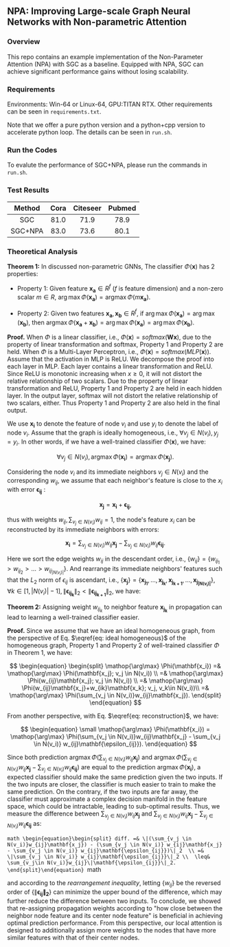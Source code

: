 ## NPA: Improving Large-scale Graph Neural Networks with Non-parametric Attention

### Overview

This repo contains an example implementation of the Non-Parameter Attention (NPA) with SGC as a baseline. Equipped with NPA, SGC can achieve significant performance gains without losing scalability.


### Requirements
Environments: Win-64 or Linux-64, GPU:TITAN RTX. Other requirements can be seen in `requirements.txt`.

Note that we offer a pure python version and a python+cpp version to accelerate python loop. The details can be seen in `run.sh`.


### Run the Codes
To evalute the performance of SGC+NPA, please run the commands in `run.sh`.


### Test Results
| Method | Cora | Citeseer | Pubmed |
| :---: | :----: | :---: | :---: |
| SGC | 81.0 | 71.9 | 78.9 |
| SGC+NPA | 83.0 | 73.6 | 80.1 |





### Theoretical Analysis


**Theorem 1:** In discussed non-parametric GNNs, The classifier $\Phi(\mathbf{x})$ has 2 properties:

- Property 1: Given feature $\mathbf{x_a} \in R^f$ ($f$ is feature dimension) and a non-zero scalar $m \in R$, $\arg\max \Phi(\mathbf{x_a}) = \mathop{\arg\max}\Phi(m\mathbf{x_a})$.

- Property 2: Given two features $\mathbf{x_a}, \mathbf{x_b} \in R^f$, if $\arg \max \Phi(\mathbf{x_a}) = \arg\max(\mathbf{x_b})$, then $\mathop{\arg\max}\Phi(\mathbf{x_a} + \mathbf{x_b}) = \arg\max\Phi(\mathbf{x_a}) = \arg\max\Phi(\mathbf{x_b})$.

**Proof.** When $\Phi$ is a linear classifier, i.e., $\Phi(\mathbf{x}) = softmax(\mathbf{Wx})$, due to the property of linear transformation and softmax, Property 1 and Property 2 are held. When $\Phi$ is a Multi-Layer Perceptron, i.e., $\Phi(\mathbf{x}) = softmax(MLP(\mathbf{x}))$. Assume that the activation in MLP is ReLU. We decompose the proof into each layer in MLP. Each layer contains a linear transformation and ReLU. Since ReLU is monotonic increasing when $x \geq 0$, it will not distort the relative relationship of two scalars. Due to the property of linear transformation and ReLU, Property 1 and Property 2 are held in each hidden layer. In the output layer, softmax will not distort the relative relationship of two scalars, either. Thus Property 1 and Property 2 are also held in the final output.

We use $\mathbf{x_i}$ to denote the feature of node $v_i$ and use $y_i$ to denote the label of node $v_i$. Assume that the graph is ideally homogeneous, i.e., $\forall v_j \in N(v_i), y_j = y_i$. In other words, if we have a well-trained classifier $\Phi(\mathbf{x})$, we have:

$$\forall v_j \in N(v_i), \mathop{\arg\max} \Phi(\mathbf{x_i}) = \mathop{\arg\max}\Phi(\mathbf{x_j}). \tag{1} \label{eq: ideal homogeneous}$$

Considering the node $v_i$ and its immediate neighbors $v_j \in N(v_i)$ and the corresponding $w_{ij}$, we assume that each neighbor's feature is close to the $x_i$ with error $\mathbf{\epsilon_{ij}}$ :

$$\mathbf{x_j} = \mathbf{x_i} + \mathbf{\epsilon_{ij}},$$

thus with weights $w_{ij}, \sum_{v_j \in N(v_i)}w_{ij} = 1$, the node's feature $x_i$ can be reconstructed by its immediate neighbors with errors:

$$\mathbf{x_i} = \sum_{v_j \in N(v_i)} w_{ij}\mathbf{x_j} - \sum_{v_j \in N(v_i)} w_{ij}\mathbf{\epsilon_{ij}}. \tag{2} \label{eq: reconstruction}$$

Here we sort the edge weights $w_{ij}$ in the descendant order, i.e., $\{w_{ij}\} = \{w_{ij_1} > w_{ij_2} > ... > w_{ij_{|N(v_i)|}}\}$. And rearrange its immediate neighbors' features such that the $L_2$ norm of $\epsilon_{ij}$ is ascendant, i.e., $`\{\mathbf{x_j}\} = \{\mathbf{x_{j_1}}, ..., \mathbf{x_{j_k}}, \mathbf{x_{j_{k+1}}}, ..., \mathbf{x_{j_{|N(v_i)|}}}\}, \forall k \in [1, |N(v_i)|-1], \|\mathbf{\epsilon_{ij_k}}\|_2 < \|\mathbf{\epsilon_{ij_{k+1}}}\|_2`$, we have:

**Theorem 2:** Assigning weight $w_{ij_k}$ to neighbor feature $\mathbf{x_{j_k}}$ in propagation can lead to learning a well-trained classifier easier.

**Proof.** Since we assume that we have an ideal homogeneous graph, from the perspective of Eq. $\eqref{eq: ideal homogeneous}$ of the homogeneous graph, Property 1 and Property 2 of well-trained classifier $\Phi$ in Theorem 1, we have:

$$
\begin{equation}
\begin{split}
\mathop{\arg\max} \Phi(\mathbf{x_i})
=& \mathop{\arg\max} \Phi(\mathbf{x_j}; v_j \in N(v_i)) \\
=& \mathop{\arg\max} \Phi(w_{ij}\mathbf{x_j}; v_j \in N(v_i)) \\
=& \mathop{\arg\max} \Phi(w_{ij}\mathbf{x_j}+w_{ik}\mathbf{x_k}; v_j, v_k\in N(v_i))\\
=& \mathop{\arg\max} \Phi(\sum_{v_j \in N(v_i)}w_{ij}\mathbf{x_j}).
\end{split}
\end{equation}
$$

From another perspective, with Eq. $\eqref{eq: reconstruction}$, we have:

$$
\begin{equation}
\small
\mathop{\arg\max} \Phi(\mathbf{x_i}) = \mathop{\arg\max} \Phi(\sum_{v_j \in N(v_i)}w_{ij}\mathbf{x_j} - \sum_{v_j \in N(v_i)} w_{ij}\mathbf{\epsilon_{ij}}).
\end{equation}
$$

Since both prediction $\mathop{\arg\max} \Phi(\sum_{v_j \in N(v_i)}w_{ij}\mathbf{x_j})$ and $\mathop{\arg\max} \Phi(\sum_{v_j \in N(v_i)}w_{ij}\mathbf{x_j} - \sum_{v_j \in N(v_i)} w_{ij}\mathbf{\epsilon_{ij}})$ are equal to the prediction $\mathop{\arg\max} \Phi(\mathbf{x_i})$, a expected classifier should make the same prediction given the two inputs. If the two inputs are closer, the classifier is much easier to train to make the same prediction. On the contrary, if the two inputs are far away, the classifier must approximate a complex decision manifold in the feature space, which could be intractable, leading to sub-optimal results. Thus, we measure the difference between $\sum_{v_j \in N(v_i)}w_{ij}\mathbf{x_j}$ and  $\sum_{v_j \in N(v_i)}w_{ij}\mathbf{x_j} - \sum_{v_j \in N(v_i)} w_{ij}\mathbf{\epsilon_{ij}}$ as:

``math
\begin{equation}\begin{split}
diff. =& \|(\sum_{v_j \in N(v_i)}w_{ij}\mathbf{x_j}) - (\sum_{v_j \in N(v_i)} w_{ij}\mathbf{x_j} - \sum_{v_j \in N(v_i)} w_{ij}\mathbf{\epsilon_{ij}})\|_2  \\
 =& \|\sum_{v_j \in N(v_i)} w_{ij}\mathbf{\epsilon_{ij}}\|_2 \\ 
 \leq& \sum_{v_j\in N(v_i)}w_{ij}\|\mathbf{\epsilon_{ij}}\|_2.
 \end{split}\end{equation}
``math

and according to the *rearrangement inequality*, letting $\{w_{ij}\}$ be the reversed order of $\{\|\mathbf{\epsilon_{ij}\|_2}\}$ can minimize the upper bound of the difference, which may further reduce the difference between two inputs. To conclude, we showed that re-assigning propagation weights according to "how close between the neighbor node feature and its center node feature" is beneficial in achieving optimal prediction performance. From this perspective, our local attention is designed to additionally assign more weights to the nodes that have more similar features with that of their center nodes.

